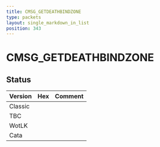 ```yaml
---
title: CMSG_GETDEATHBINDZONE
type: packets
layout: single_markdown_in_list
position: 343
---
```


# CMSG_GETDEATHBINDZONE

## Status

Version | Hex | Comment
---------- | ---------- | ---------- 
Classic |  |  
TBC |  |  
WotLK |  |  
Cata |  |  
